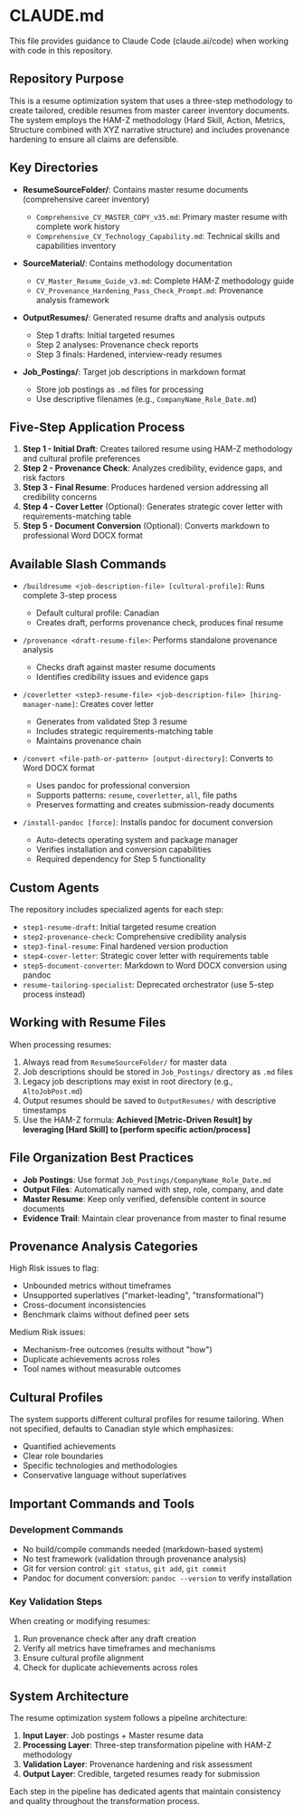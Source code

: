 # CLAUDE.md

This file provides guidance to Claude Code (claude.ai/code) when working with code in this repository.

## Repository Purpose

This is a resume optimization system that uses a three-step methodology to create tailored, credible resumes from master career inventory documents. The system employs the HAM-Z methodology (Hard Skill, Action, Metrics, Structure combined with XYZ narrative structure) and includes provenance hardening to ensure all claims are defensible.

## Key Directories

- **ResumeSourceFolder/**: Contains master resume documents (comprehensive career inventory)
  - `Comprehensive_CV_MASTER_COPY_v35.md`: Primary master resume with complete work history
  - `Comprehensive_CV_Technology_Capability.md`: Technical skills and capabilities inventory

- **SourceMaterial/**: Contains methodology documentation
  - `CV_Master_Resume_Guide_v3.md`: Complete HAM-Z methodology guide
  - `CV_Provenance_Hardening_Pass_Check_Prompt.md`: Provenance analysis framework

- **OutputResumes/**: Generated resume drafts and analysis outputs
  - Step 1 drafts: Initial targeted resumes
  - Step 2 analyses: Provenance check reports
  - Step 3 finals: Hardened, interview-ready resumes

- **Job_Postings/**: Target job descriptions in markdown format
  - Store job postings as `.md` files for processing
  - Use descriptive filenames (e.g., `CompanyName_Role_Date.md`)

## Five-Step Application Process

1. **Step 1 - Initial Draft**: Creates tailored resume using HAM-Z methodology and cultural profile preferences
2. **Step 2 - Provenance Check**: Analyzes credibility, evidence gaps, and risk factors
3. **Step 3 - Final Resume**: Produces hardened version addressing all credibility concerns
4. **Step 4 - Cover Letter** (Optional): Generates strategic cover letter with requirements-matching table
5. **Step 5 - Document Conversion** (Optional): Converts markdown to professional Word DOCX format

## Available Slash Commands

- `/buildresume <job-description-file> [cultural-profile]`: Runs complete 3-step process
  - Default cultural profile: Canadian
  - Creates draft, performs provenance check, produces final resume

- `/provenance <draft-resume-file>`: Performs standalone provenance analysis
  - Checks draft against master resume documents
  - Identifies credibility issues and evidence gaps

- `/coverletter <step3-resume-file> <job-description-file> [hiring-manager-name]`: Creates cover letter
  - Generates from validated Step 3 resume
  - Includes strategic requirements-matching table
  - Maintains provenance chain

- `/convert <file-path-or-pattern> [output-directory]`: Converts to Word DOCX format
  - Uses pandoc for professional conversion
  - Supports patterns: `resume`, `coverletter`, `all`, file paths
  - Preserves formatting and creates submission-ready documents

- `/install-pandoc [force]`: Installs pandoc for document conversion
  - Auto-detects operating system and package manager
  - Verifies installation and conversion capabilities
  - Required dependency for Step 5 functionality

## Custom Agents

The repository includes specialized agents for each step:
- `step1-resume-draft`: Initial targeted resume creation
- `step2-provenance-check`: Comprehensive credibility analysis
- `step3-final-resume`: Final hardened version production
- `step4-cover-letter`: Strategic cover letter with requirements table
- `step5-document-converter`: Markdown to Word DOCX conversion using pandoc
- `resume-tailoring-specialist`: Deprecated orchestrator (use 5-step process instead)

## Working with Resume Files

When processing resumes:
1. Always read from `ResumeSourceFolder/` for master data
2. Job descriptions should be stored in `Job_Postings/` directory as `.md` files
3. Legacy job descriptions may exist in root directory (e.g., `AltoJobPost.md`)
4. Output resumes should be saved to `OutputResumes/` with descriptive timestamps
5. Use the HAM-Z formula: **Achieved [Metric-Driven Result] by leveraging [Hard Skill] to [perform specific action/process]**

## File Organization Best Practices

- **Job Postings**: Use format `Job_Postings/CompanyName_Role_Date.md`
- **Output Files**: Automatically named with step, role, company, and date
- **Master Resume**: Keep only verified, defensible content in source documents
- **Evidence Trail**: Maintain clear provenance from master to final resume

## Provenance Analysis Categories

High Risk issues to flag:
- Unbounded metrics without timeframes
- Unsupported superlatives ("market-leading", "transformational")
- Cross-document inconsistencies
- Benchmark claims without defined peer sets

Medium Risk issues:
- Mechanism-free outcomes (results without "how")
- Duplicate achievements across roles
- Tool names without measurable outcomes

## Cultural Profiles

The system supports different cultural profiles for resume tailoring. When not specified, defaults to Canadian style which emphasizes:
- Quantified achievements
- Clear role boundaries
- Specific technologies and methodologies
- Conservative language without superlatives

## Important Commands and Tools

### Development Commands
- No build/compile commands needed (markdown-based system)
- No test framework (validation through provenance analysis)
- Git for version control: `git status`, `git add`, `git commit`
- Pandoc for document conversion: `pandoc --version` to verify installation

### Key Validation Steps
When creating or modifying resumes:
1. Run provenance check after any draft creation
2. Verify all metrics have timeframes and mechanisms
3. Ensure cultural profile alignment
4. Check for duplicate achievements across roles

## System Architecture

The resume optimization system follows a pipeline architecture:
1. **Input Layer**: Job postings + Master resume data
2. **Processing Layer**: Three-step transformation pipeline with HAM-Z methodology
3. **Validation Layer**: Provenance hardening and risk assessment
4. **Output Layer**: Credible, targeted resumes ready for submission

Each step in the pipeline has dedicated agents that maintain consistency and quality throughout the transformation process.